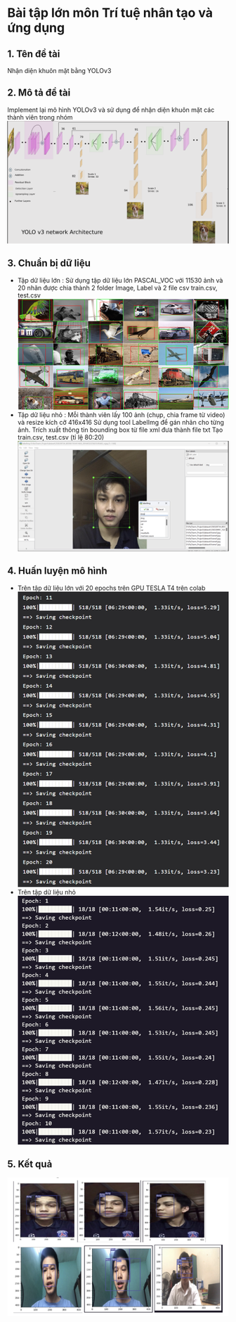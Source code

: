 # Bài tập lớn môn Trí tuệ nhân tạo và ứng dụng
## 1. Tên đề tài 
Nhận diện khuôn mặt bằng YOLOv3
## 2. Mô tả đề tài
Implement lại mô hình YOLOv3 và sử dụng để nhận diện khuôn mặt các thành viên trong nhóm
![Cấu trúc mô hình YOLOv3](https://github.com/Omnihs1/BTL-AI/blob/main/yolov3%20architecture.png)
 
## 3. Chuẩn bị dữ liệu
- Tập dữ liệu lớn : 
Sử dụng tập dữ liệu lớn PASCAL_VOC với 11530 ảnh và 20 nhãn được chia thành 2 folder Image, Label và 2 file csv train.csv, test.csv
![alt text](https://github.com/Omnihs1/BTL-AI/blob/main/pascal_voc.png)
- Tập dữ liệu nhỏ : 
Mỗi thành viên lấy 100 ảnh (chụp, chia frame từ video) và resize kích cỡ 416x416
Sử dụng tool LabelImg để gán nhãn cho từng ảnh. 
Trích xuất thông tin bounding box từ file xml đưa thành file txt
Tạo train.csv, test.csv (tỉ lệ 80:20)
![alt text](https://github.com/Omnihs1/BTL-AI/blob/main/dung.png)

## 4. Huấn luyện mô hình
* Trên tập dữ liệu lớn với 20 epochs trên GPU TESLA T4 trên colab
![alt text](https://github.com/Omnihs1/BTL-AI/blob/main/train.png)
* Trên tập dữ liệu nhỏ
![alt text](https://github.com/Omnihs1/BTL-AI/blob/main/fine_tune_model.png)

## 5. Kết quả 
![alt text](https://github.com/Omnihs1/BTL-AI/blob/main/result.png)


